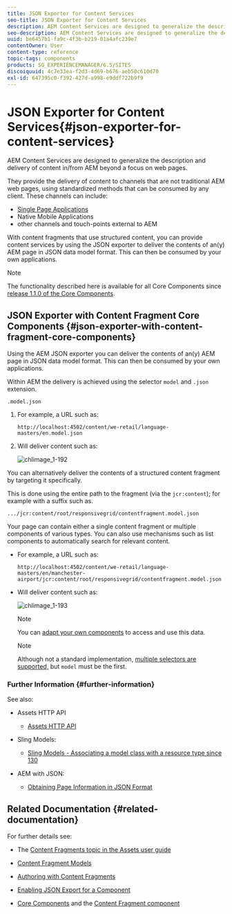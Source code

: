 ```yaml
---
title: JSON Exporter for Content Services
seo-title: JSON Exporter for Content Services
description: AEM Content Services are designed to generalize the description and delivery of content in/from AEM beyond a focus on web pages. They provide the delivery of content to channels that are not traditional AEM web pages, using standardized methods that can be consumed by any client.
seo-description: AEM Content Services are designed to generalize the description and delivery of content in/from AEM beyond a focus on web pages. They provide the delivery of content to channels that are not traditional AEM web pages, using standardized methods that can be consumed by any client.
uuid: be6457b1-fa9c-4f3b-b219-01a4afc239e7
contentOwner: User
content-type: reference
topic-tags: components
products: SG_EXPERIENCEMANAGER/6.5/SITES
discoiquuid: 4c7e33ea-f2d3-4d69-b676-aeb50c610d70
exl-id: 647395c0-f392-427d-a998-e9ddf722b9f9
---
```

# JSON Exporter for Content Services{#json-exporter-for-content-services}

AEM Content Services are designed to generalize the description and delivery of content in/from AEM beyond a focus on web pages.

They provide the delivery of content to channels that are not traditional AEM web pages, using standardized methods that can be consumed by any client. These channels can include:

* [Single Page Applications](spa-walkthrough.md)
* Native Mobile Applications
* other channels and touch-points external to AEM

With content fragments that use structured content, you can provide content services by using the JSON exporter to deliver the contents of an(y) AEM page in JSON data model format. This can then be consumed by your own applications.

>[!NOTE]
>
>The functionality described here is available for all Core Components since [release 1.1.0 of the Core Components](https://docs.adobe.com/content/docs/en/core-components/v1.html).

## JSON Exporter with Content Fragment Core Components {#json-exporter-with-content-fragment-core-components}

Using the AEM JSON exporter you can deliver the contents of an(y) AEM page in JSON data model format. This can then be consumed by your own applications.

Within AEM the delivery is achieved using the selector `model` and `.json` extension.

`.model.json`

1. For example, a URL such as:

   ```shell
   http://localhost:4502/content/we-retail/language-masters/en.model.json
   ```

1. Will deliver content such as:

   ![chlimage_1-192](assets/chlimage_1-192.png)

You can alternatively deliver the contents of a structured content fragment by targeting it specifically.

This is done using the entire path to the fragment (via the `jcr:content`); for example with a suffix such as.

`.../jcr:content/root/responsivegrid/contentfragment.model.json`

Your page can contain either a single content fragment or multiple components of various types. You can also use mechanisms such as list components to automatically search for relevant content.

* For example, a URL such as:

  ```shell
  http://localhost:4502/content/we-retail/language-masters/en/manchester-airport/jcr:content/root/responsivegrid/contentfragment.model.json
  ```

* Will deliver content such as:

  ![chlimage_1-193](assets/chlimage_1-193.png)

  >[!NOTE]
  >
  >You can [adapt your own components](/help/sites-developing/json-exporter-components.md) to access and use this data.

  >[!NOTE]
  >
  >Although not a standard implementation, [multiple selectors are supported,](json-exporter-components.md#multiple-selectors) but `model` must be the first.

### Further Information {#further-information}

See also:

* Assets HTTP API

    * [Assets HTTP API](/help/assets/mac-api-assets.md)

* Sling Models:

    * [Sling Models - Associating a model class with a resource type since 130](https://sling.apache.org/documentation/bundles/models.html#associating-a-model-class-with-a-resource-type-since-130)

* AEM with JSON:

    * [Obtaining Page Information in JSON Format](/help/sites-developing/pageinfo.md)

## Related Documentation {#related-documentation}

For further details see:

* The [Content Fragments topic in the Assets user guide](https://helpx.adobe.com/experience-manager/6-4/assets/user-guide.html?topic=/experience-manager/6-4/assets/morehelp/content-fragments.ug.js)

* [Content Fragment Models](/help/assets/content-fragments/content-fragments-models.md)
* [Authoring with Content Fragments](/help/sites-authoring/content-fragments.md)
* [Enabling JSON Export for a Component](/help/sites-developing/json-exporter-components.md)

* [Core Components](https://docs.adobe.com/content/help/en/experience-manager-core-components/using/introduction.html) and the [Content Fragment component](https://helpx.adobe.com/experience-manager/core-components/using/content-fragment-component.html)
